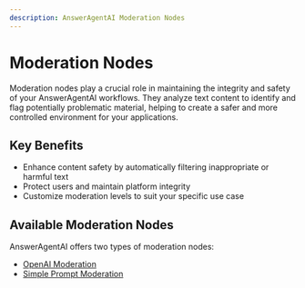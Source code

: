 ```yaml
---
description: AnswerAgentAI Moderation Nodes
---
```


# Moderation Nodes

Moderation nodes play a crucial role in maintaining the integrity and safety of your AnswerAgentAI workflows. They analyze text content to identify and flag potentially problematic material, helping to create a safer and more controlled environment for your applications.

## Key Benefits

-   Enhance content safety by automatically filtering inappropriate or harmful text
-   Protect users and maintain platform integrity
-   Customize moderation levels to suit your specific use case

## Available Moderation Nodes

AnswerAgentAI offers two types of moderation nodes:

-   [OpenAI Moderation](openai-moderation.md)
-   [Simple Prompt Moderation](simple-prompt-moderation.md)
